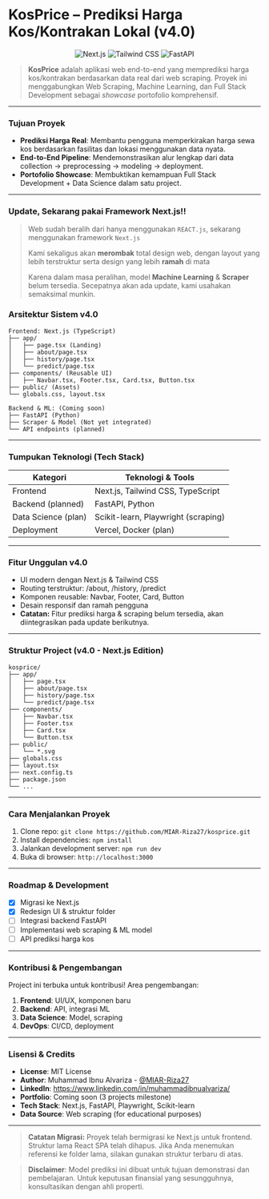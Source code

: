 # KosPrice – Prediksi Harga Kos/Kontrakan Lokal (v4.0)

<p align="center">
  <img src="https://img.shields.io/badge/Next.js-000000?style=for-the-badge&logo=nextdotjs&logoColor=white" alt="Next.js">
  <img src="https://img.shields.io/badge/Tailwind_CSS-38B2AC?style=for-the-badge&logo=tailwind-css&logoColor=white" alt="Tailwind CSS">
  <img src="https://img.shields.io/badge/FastAPI-005571?style=for-the-badge&logo=fastapi" alt="FastAPI">
</p>

> **KosPrice** adalah aplikasi web end-to-end yang memprediksi harga kos/kontrakan berdasarkan data real dari web scraping. Proyek ini menggabungkan Web Scraping, Machine Learning, dan Full Stack Development sebagai _showcase_ portofolio komprehensif.

---

### **Tujuan Proyek**

- **Prediksi Harga Real**: Membantu pengguna memperkirakan harga sewa kos berdasarkan fasilitas dan lokasi menggunakan data nyata.
- **End-to-End Pipeline**: Mendemonstrasikan alur lengkap dari data collection → preprocessing → modeling → deployment.
- **Portofolio Showcase**: Membuktikan kemampuan Full Stack Development + Data Science dalam satu project.

---
### **Update, Sekarang pakai Framework Next.js!!**

> Web sudah beralih dari hanya menggunakan `REACT.js`, sekarang menggunakan framework `Next.js`
>
> Kami sekaligus akan **merombak** total design web, dengan layout yang lebih terstruktur serta design yang lebih **ramah** di mata
>
> Karena dalam masa peralihan, model **Machine Learning** & **Scraper** belum tersedia. Secepatnya akan ada update, kami usahakan semaksimal munkin.

### **Arsitektur Sistem v4.0**

```
Frontend: Next.js (TypeScript)
├── app/
│   ├── page.tsx (Landing)
│   ├── about/page.tsx
│   ├── history/page.tsx
│   └── predict/page.tsx
├── components/ (Reusable UI)
│   ├── Navbar.tsx, Footer.tsx, Card.tsx, Button.tsx
├── public/ (Assets)
└── globals.css, layout.tsx

Backend & ML: (Coming soon)
├── FastAPI (Python)
├── Scraper & Model (Not yet integrated)
└── API endpoints (planned)
```

---

### **Tumpukan Teknologi (Tech Stack)**

| Kategori             | Teknologi & Tools                                 |
| -------------------- | ------------------------------------------------- |
| Frontend             | Next.js, Tailwind CSS, TypeScript                 |
| Backend (planned)    | FastAPI, Python                                   |
| Data Science (plan)  | Scikit-learn, Playwright (scraping)               |
| Deployment           | Vercel, Docker (plan)                             |

---

### **Fitur Unggulan v4.0**

- UI modern dengan Next.js & Tailwind CSS
- Routing terstruktur: /about, /history, /predict
- Komponen reusable: Navbar, Footer, Card, Button
- Desain responsif dan ramah pengguna
- **Catatan:** Fitur prediksi harga & scraping belum tersedia, akan diintegrasikan pada update berikutnya.

---

### **Struktur Project (v4.0 - Next.js Edition)**

```
kosprice/
├── app/
│   ├── page.tsx
│   ├── about/page.tsx
│   ├── history/page.tsx
│   └── predict/page.tsx
├── components/
│   ├── Navbar.tsx
│   ├── Footer.tsx
│   ├── Card.tsx
│   └── Button.tsx
├── public/
│   └── *.svg
├── globals.css
├── layout.tsx
├── next.config.ts
├── package.json
└── ...
```

---

### **Cara Menjalankan Proyek**

1. Clone repo: `git clone https://github.com/MIAR-Riza27/kosprice.git`
2. Install dependencies: `npm install`
3. Jalankan development server: `npm run dev`
4. Buka di browser: `http://localhost:3000`

---

### **Roadmap & Development**

- [x] Migrasi ke Next.js
- [x] Redesign UI & struktur folder
- [ ] Integrasi backend FastAPI
- [ ] Implementasi web scraping & ML model
- [ ] API prediksi harga kos

---

### **Kontribusi & Pengembangan**

Project ini terbuka untuk kontribusi! Area pengembangan:

1. **Frontend**: UI/UX, komponen baru
2. **Backend**: API, integrasi ML
3. **Data Science**: Model, scraping
4. **DevOps**: CI/CD, deployment

---

### **Lisensi & Credits**

- **License**: MIT License
- **Author**: Muhammad Ibnu Alvariza - [@MIAR-Riza27](https://github.com/MIAR-Riza27)
- **LinkedIn**: https://www.linkedin.com/in/muhammadibnualvariza/
- **Portfolio**: Coming soon (3 projects milestone)
- **Tech Stack**: Next.js, FastAPI, Playwright, Scikit-learn
- **Data Source**: Web scraping (for educational purposes)

---

> **Catatan Migrasi:**
> Proyek telah bermigrasi ke Next.js untuk frontend. Struktur lama React SPA telah dihapus. Jika Anda menemukan referensi ke folder lama, silakan gunakan struktur terbaru di atas.

> **Disclaimer**: Model prediksi ini dibuat untuk tujuan demonstrasi dan pembelajaran. Untuk keputusan finansial yang sesungguhnya, konsultasikan dengan ahli properti.
